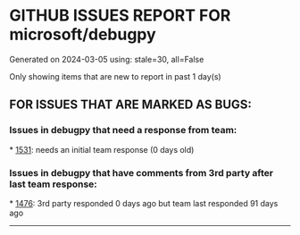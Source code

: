 
# GITHUB ISSUES REPORT FOR microsoft/debugpy


Generated on 2024-03-05 using: stale=30, all=False


Only showing items that are new to report in past 1 day(s)


## FOR ISSUES THAT ARE MARKED AS BUGS:


### Issues in debugpy that need a response from team:


\* [1531](https://github.com/microsoft/debugpy/issues/1531 "qt_loaders.py uses the removed imp module (Python 3.12)"): needs an initial team response (0 days old)

### Issues in debugpy that have comments from 3rd party after last team response:


\* [1476](https://github.com/microsoft/debugpy/issues/1476 "Python3.12 Unable to attach to PID (Jupyter python process)"): 3rd party responded 0 days ago but team last responded 91 days ago

---
